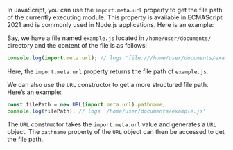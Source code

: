 In JavaScript, you can use the `import.meta.url` property to get the file path of the currently executing module. This property is available in ECMAScript 2021 and is commonly used in Node.js applications. Here is an example:

Say, we have a file named `example.js` located in `/home/user/documents/` directory and the content of the file is as follows:

```js
console.log(import.meta.url); // logs 'file:///home/user/documents/example.js'
```

Here, the `import.meta.url` property returns the file path of `example.js`.

We can also use the `URL` constructor to get a more structured file path. Here’s an example:

```js
const filePath = new URL(import.meta.url).pathname;
console.log(filePath); // logs '/home/user/documents/example.js'
``` 

The `URL` constructor takes the `import.meta.url` value and generates a `URL` object. The `pathname` property of the `URL` object can then be accessed to get the file path.